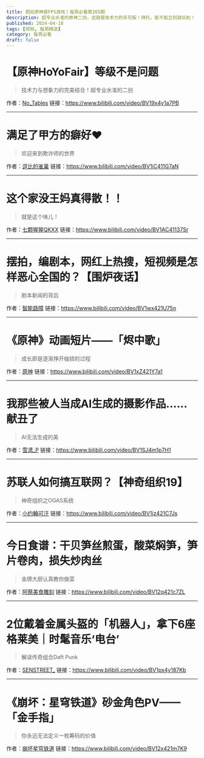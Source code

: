 ```yaml
---
title: 假如原神是FPS游戏丨每周必看第265期
description: 超专业水准的原神二创，这就是技术力的天花板！拜托，能不能立刻就玩到！
published: 2024-04-18
tags: [视频, 每周精选]
category: 每周必看
draft: false
---
```


# 【原神HoYoFair】等级不是问题
> 技术力与想象力的完美结合！超专业水准的二创

作者：[No_Tables](https://space.bilibili.com/1220617185)
链接：https://www.bilibili.com/video/BV19x4y1a7PB

---

# 满足了甲方的癖好♥
> 欢迎来到欺诈师的世界

作者：[逗比的雀巢](https://space.bilibili.com/5294454)
链接：https://www.bilibili.com/video/BV1iC411G7aN

---

# 这个家没王妈真得散！！
> 就是这个味儿！

作者：[七颗猩猩QKXX](https://space.bilibili.com/1659651634)
链接：https://www.bilibili.com/video/BV1AC41137Sr

---

# 摆拍，编剧本，网红上热搜，短视频是怎样恶心全国的？【围炉夜话】
> 剧本新闻的背后

作者：[智能路障](https://space.bilibili.com/79577853)
链接：https://www.bilibili.com/video/BV1wx421U75n

---

# 《原神》动画短片——「烬中歌」
> 成长即是逐渐挣开枷锁的过程

作者：[原神](https://space.bilibili.com/401742377)
链接：https://www.bilibili.com/video/BV1xZ421Y7a1

---

# 我那些被人当成AI生成的摄影作品……献丑了
> AI无法生成的美

作者：[雪鸢_P](https://space.bilibili.com/89207418)
链接：https://www.bilibili.com/video/BV1SJ4m1p7H1

---

# 苏联人如何搞互联网？【神奇组织19】
> 神奇组织之OGAS系统

作者：[小约翰可汗](https://space.bilibili.com/23947287)
链接：https://www.bilibili.com/video/BV1jz421C7Js

---

# 今日食谱：干贝笋丝煎蛋，酸菜焖笋，笋片卷肉，损失炒肉丝
> 金牌大厨认真教你做菜

作者：[阿蔡美食雕刻](https://space.bilibili.com/472102908)
链接：https://www.bilibili.com/video/BV12q421c7ZL

---

# 2位戴着金属头盔的「机器人」，拿下6座格莱美｜时髦音乐‘电台’
> 解读传奇组合Daft Punk

作者：[SENSTREET_](https://space.bilibili.com/3493110977923359)
链接：https://www.bilibili.com/video/BV1px4y187Kb

---

# 《崩坏：星穹铁道》砂金角色PV——「金手指」
> 你永远无法定义一枚筹码的价值

作者：[崩坏星穹铁道](https://space.bilibili.com/1340190821)
链接：https://www.bilibili.com/video/BV12x421m7K9

